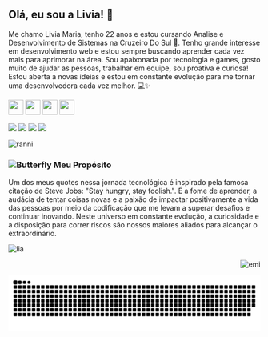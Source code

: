 ## Olá, eu sou a Livia! 🌸


Me chamo Livia Maria, tenho 22 anos e estou cursando Analise e Desenvolvimento de Sistemas na Cruzeiro Do Sul 🚀. Tenho grande interesse em desenvolvimento web e estou sempre buscando aprender cada vez mais para aprimorar na área. Sou apaixonada por tecnologia e games, gosto muito de ajudar as pessoas, trabalhar em equipe, sou proativa e curiosa! Estou aberta a novas ideias e estou em constante evolução para me tornar uma desenvolvedora cada vez melhor. 💻✨


<img src="https://cdn.jsdelivr.net/gh/devicons/devicon@latest/icons/html5/html5-plain.svg" width="30" height="30"/> <img src="https://cdn.jsdelivr.net/gh/devicons/devicon@latest/icons/javascript/javascript-original.svg" width="30" height="30" /> <img src="https://cdn.jsdelivr.net/gh/devicons/devicon@latest/icons/css3/css3-plain.svg" width="30" height="30" /> 
<img src="https://cdn.jsdelivr.net/gh/devicons/devicon@latest/icons/csharp/csharp-plain.svg" width="30" height="30" />
          
<a href="https://www.linkedin.com/in/livia-maria-600488234/" target="_blank"><img src="https://img.shields.io/badge/LinkedIn-0077B5?style=for-the-badge&logo=linkedin&logoColor=white" target="_blank"></a>
<a href="https://www.instagram.com/liviamariasl__/" target="_blank"><img src="https://img.shields.io/badge/Instagram-E4405F?style=for-the-badge&logo=instagram&logoColor=white" target="_blank"></a>
<a href="https://steamcommunity.com/id/sweetliash/" target="_blank"><img src="https://img.shields.io/badge/Steam-000000?style=for-the-badge&logo=steam&logoColor=white" target="_blank"></a>
<a href="https://anilist.co/user/justlivis/" target="_blank"><img src="https://img.shields.io/badge/Myanimelist-2E51A2?style=for-the-badge&logo=myanimelist&logoColor=white"></a>



          

<picture>![ranni](https://github.com/user-attachments/assets/1e70e4dc-f76b-4d1c-8c2f-857bff6a1367)</picture> 

### <img src="https://raw.githubusercontent.com/Tarikul-Islam-Anik/Animated-Fluent-Emojis/master/Emojis/Animals/Butterfly.png" alt="Butterfly" width="30" height="30" /> Meu Propósito
Um dos meus quotes nessa jornada tecnológica é inspirado pela famosa citação de Steve Jobs: "Stay hungry, stay foolish.". É a fome de aprender, a audácia de tentar coisas novas e a paixão de impactar positivamente a vida das pessoas por meio da codificação que me levam a superar desafios e continuar inovando. Neste universo em constante evolução, a curiosidade e a disposição para correr riscos são nossos maiores aliados para alcançar o extraordinário.

<picture>![lia](https://github.com/user-attachments/assets/7392ad0b-8c90-4852-b0bc-ae54e3c7b493)</picture> <div align="right" alt="" height="100px"><picture>![emi](https://github.com/user-attachments/assets/0acd966e-6a0f-4a5a-9534-b982a56c6e07)</picture></div>

<picture>
  <source media="(prefers-color-scheme: dark)" srcset="https://raw.githubusercontent.com/mari4souza/mari4souza/output/github-contribution-grid-snake-dark.svg">
  <source media="(prefers-color-scheme: light)" srcset="https://raw.githubusercontent.com/mari4souza/mari4souza/output/github-contribution-grid-snake.svg">
  <img alt="github contribution grid snake animation" src="https://raw.githubusercontent.com/mari4souza/mari4souza/output/github-contribution-grid-snake.svg">
</picture>
